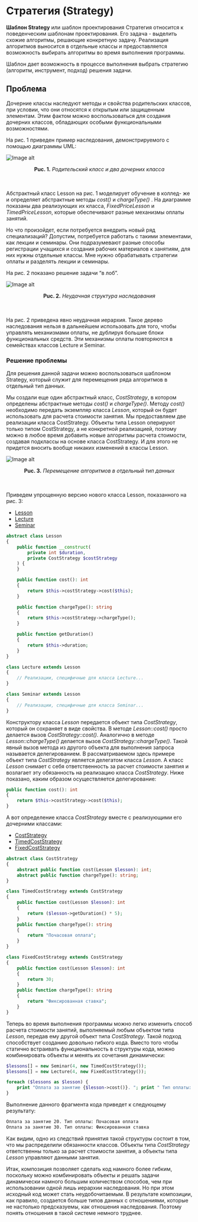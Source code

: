 # Стратегия (Strategy)

**Шаблон Strategy** или шаблон проектирования Стратегия относится к поведенческим шаблонам проектирования. Его задача - выделить схожие алгоритмы, решающие конкретную задачу. Реализация алгоритмов выносится в отдельные классы и предоставляется возможность выбирать алгоритмы во время выполнения программы.

Шаблон дает возможность в процессе выполнения выбрать стратегию (алгоритм, инструмент, подход) решения задачи.

## Проблема

Дочерние классы наследуют методы и свойства родительских классов, при условии, что они относятся к открытым или защищенным элементам. Этим фактом можно воспользоваться для создания дочерних классов, обладающих особыми функциональными возможностями.

На рис. 1 приведен пример наследования, демонстрируемого с помощью диаграммы UML:

![Image alt](https://github.com/IlnarAhm/php-design-patterns/raw/main/Strategy/img/UML-1.png)

<figcaption align="center"><b>Puc. 1.</b> <i>Родительский класс и два дочерних класса</i></figcaption>
<br/><br/>

Абстрактный класс Lesson на рис. 1 моделирует обучение в коллед- же и определяет абстрактные методы _cost()_ и _chargeType()_ . На диаграмме показаны два реализующих их класса, _FixedPriceLesson_ и _TimedPriceLesson_, которые обеспечивают разные механизмы оплаты занятий.

Но что произойдет, если потребуется внедрить новый ряд специализаций? Допустим, потребуется работать с такими элементами, как лекции и семинары. Они подразумевают разные способы регистрации учащихся и создания рабочих материалов к занятиям, для них нужны отдельные классы. Мне нужно обрабатывать стратегии оплаты и разделять лекции и семинары.

На рис. 2 показано решение задачи “в лоб”.

![Image alt](https://github.com/IlnarAhm/php-design-patterns/raw/main/Strategy/img/UML-2.png)

<figcaption align="center"><b>Puc. 2.</b> <i>Неудачная структура наследования</i></figcaption>
<br/><br/>

На рис. 2 приведена явно неудачная иерархия. Такое дерево наследования нельзя в дальнейшем использовать для того, чтобы управлять механизмами оплаты, не дублируя большие блоки функциональных средств. Эти механизмы оплаты повторяются в семействах классов Lecture и Seminar.

### Решение проблемы

Для решения данной задачи можно воспользоваться шаблоном Strategy, который служит для перемещения ряда алгоритмов в отдельный тип данных.

Мы создали еще один абстрактный класс, _CostStrategy_, в котором определены абстрактные методы _cost()_ и _chargeType()_. Методу _cost()_ необходимо передать экземпляр класса _Lesson_, который он будет использовать для расчета стоимости занятия. Мы предоставляем две реализации класса CostStrategy. Объекты типа Lesson оперируют только типом CostStrategy, а не конкретной реализацией, поэтому можно в любое время добавить новые алгоритмы расчета стоимости, создавая подклассы на основе класса CostStrategy. И для этого не придется вносить вообще никаких изменений в классы Lesson.

![Image alt](https://github.com/IlnarAhm/php-design-patterns/raw/main/Strategy/img/UML-3.png)

<figcaption align="center"><b>Puc. 3.</b> <i>Перемещение алгоритмов в отдельный тип данных</i></figcaption>
<br/><br/>

Приведем упрощенную версию нового класса Lesson, показанного на рис. 3:

-   [Lesson](https://github.com/IlnarAhm/php-design-patterns/tree/main/Strategy/Lesson.php)
-   [Lecture](https://github.com/IlnarAhm/php-design-patterns/tree/main/Strategy/Lecture.php)
-   [Seminar](https://github.com/IlnarAhm/php-design-patterns/tree/main/Strategy/Seminar.php)

```php
abstract class Lesson
{
    public function __construct(
        private int $duration,
        private CostStrategy $costStrategy
    ) {
    }

    public function cost(): int
    {
        return $this->costStrategy->cost($this);
    }

    public function chargeType(): string
    {
        return $this->costStrategy->chargeType();
    }

    public function getDuration()
    {
        return $this->duration;
    }
}

class Lecture extends Lesson
{
    // Реализации, специфичные для класса Lecture...
}

class Seminar extends Lesson
{
    // Реализации, специфичные для класса Seminar...
}
```

Конструктору класса _Lesson_ передается объект типа _CostStrategy_, который он сохраняет в виде свойства. В методе _Lesson::cost()_ просто делается вызов _CostStrategy::cost()_. Аналогично в методе _Lesson::chargeType()_ делается вызов _CostStrategy::chargeType()_. Такой явный вызов метода из другого объекта для выполнения запроса называется делегированием. В рассматриваемом здесь примере объект типа _CostStrategy_ является делегатом класса _Lesson_. А класс _Lesson_ снимает с себя ответственность за расчет стоимости занятия и возлагает эту обязанность на реализацию класса _CostStrategy_. Ниже показано, каким образом осуществляется делегирование:

```php
public function cost(): int
{
    return $this->costStrategy->cost($this);
}
```

А вот определение класса _CostStrategy_ вместе с реализующими его дочерними классами:

-   [CostStrategy](https://github.com/IlnarAhm/php-design-patterns/tree/main/Strategy/CostStrategy.php)
-   [TimedCostStrategy](https://github.com/IlnarAhm/php-design-patterns/tree/main/Strategy/TimedCostStrategy.php)
-   [FixedCostStrategy](https://github.com/IlnarAhm/php-design-patterns/tree/main/Strategy/FixedCostStrategy.php)

```php
abstract class CostStrategy
{
    abstract public function cost(Lesson $lesson): int;
    abstract public function chargeType(): string;
}

class TimedCostStrategy extends CostStrategy
{
    public function cost(Lesson $lesson): int
    {
        return ($lesson->getDuration() * 5);
    }
    public function chargeType(): string
    {
        return "Почасовая оплата";
    }
}

class FixedCostStrategy extends CostStrategy
{
    public function cost(Lesson $lesson): int
    {
        return 30;
    }
    public function chargeType(): string
    {
        return "Фиксированная ставка";
    }
}
```

Теперь во время выполнения программы можно легко изменить способ расчета стоимости занятий, выполняемый любым объектом типа _Lesson_, передав ему другой объект типа _CostStrategy_. Такой подход способствует созданию довольно гибкого кода. Вместо того чтобы статично встраивать функциональность в структуры кода, можно комбинировать объекты и менять их сочетания динамически:

```php
$lessons[] = new Seminar(4, new TimedCostStrategy());
$lessons[] = new Lecture(4, new FixedCostStrategy());

foreach ($lessons as $lesson) {
    print "Оплата за занятие {$lesson->cost()}. "; print " Тип оплаты: {$lesson->chargeType()}\n";
}
```

Выполнение данного фрагмента кода приведет к следующему результату:

```zsh
Оплата за занятие 20. Тип оплаты: Почасовая оплата
Оплата за занятие 30. Тип оплаты: Фиксированная ставка
```

Как видим, одно из следствий принятия такой структуры состоит в том, что мы распределили обязанности классов. Объекты типа _CostStrategy_ ответственны только за расчет стоимости занятия, а объекты типа _Lesson_ управляют данными занятия.

Итак, композиция позволяет сделать код намного более гибким, поскольку можно комбинировать объекты и решать задачи динамически намного большим количеством способов, чем при использовании одной лишь иерархии наследования. Но при этом исходный код может стать неудобочитаемым. В результате композиции, как правило, создается больше типов данных с отношениями, которые не настолько предсказуемы, как отношения наследования. Поэтому понять отношения в такой системе немного труднее.
